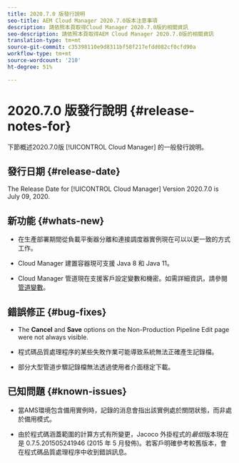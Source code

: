 ```yaml
---
title: 2020.7.0 版發行說明
seo-title: AEM Cloud Manager 2020.7.0版本注意事項
description: 請依照本頁取得Cloud Manager 2020.7.0版的相關資訊
seo-description: 請依照本頁取得AEM Cloud Manager 2020.7.0版的相關資訊
translation-type: tm+mt
source-git-commit: c35398110e9d8311bf58f217efdd082cf0cfd90a
workflow-type: tm+mt
source-wordcount: '210'
ht-degree: 51%

---
```


# 2020.7.0 版發行說明 {#release-notes-for}

下節概述2020.7.0版 [!UICONTROL Cloud Manager] 的一般發行說明。

## 發行日期 {#release-date}

The Release Date for [!UICONTROL Cloud Manager] Version 2020.7.0 is July 09, 2020.

## 新功能 {#whats-new}

* 在生產部署期間從負載平衡器分離和連接調度器實例現在可以以更一致的方式工作。

* Cloud Manager 建置容器現可支援 Java 8 和 Java 11。

* Cloud Manager 管道現在支援客戶設定變數和機密。如需詳細資訊，請參閱[管道變數](/help/using/build-environment-details.md#pipeline-variables)。

## 錯誤修正 {#bug-fixes}

* The **Cancel** and **Save** options on the Non-Production Pipeline Edit page were not always visible.

* 程式碼品質處理程序的某些失敗作業可能導致系統無法正確產生記錄檔。

* 部分大型管道步驟記錄檔無法透過使用者介面穩定下載。

## 已知問題 {#known-issues}

* 當AMS環境包含備用實例時，記錄的消息會指出該實例處於關閉狀態，而非處於備用模式。

* 由於程式碼涵蓋範圍的計算方式有所變更，Jacoco 外掛程式的&#x200B;_最低_&#x200B;版本現在是 0.7.5.201505241946 (2015 年 5 月發佈)。若客戶明確參考較舊版本，會在程式碼品質處理程序中收到錯誤訊息。
